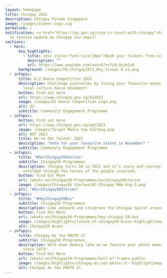 ```yaml
---
layout: homepage
title: Chingay 2022
description: Chingay Parade Singapore
image: /images/isomer-logo.svg
permalink: /
notification: <a href="https://go.gov.sg/stay-in-touch-with-chingay">Sign Up</a>
  to receive update on Chingay via email!
sections:
  - hero:
      key_highlights:
        - title: <div style="font-size:10px">Book your tickets from sistic now!</div>
          description: ""
          url: https://www.youtube.com/watch?v=7LN-OsjmIz8
      background: /images/FA_Chingay2023_Key_Visual 6 v3.png
  - infopic:
      title: D:2 Dance Competition 2023
      description: Challenge yourselves by fusing your favourite moves with one of our
        local culture dance movement!
      button: Find out more
      url: https://www.chingay.gov.sg/d22023
      image: /images/D2 Dance Competition Logo.png
      alt: d2
      subtitle: Community Engagement Programme
  - infopic:
      button: Find out more
      url: https://www.chingay.gov.sg/wgt2023
      image: /images/Target Media top halfpng.png
      alt: WGT 2023
      title: We've Got Talent! 2023
      description: "Vote for your favourite talent in November! "
      subtitle: Community Engagement Programme
  - infopic:
      title: "#OurChingay50Stories"
      subtitle: Chingay50 Programmes
      description: Chingay turns 50 in 2022 and it’s story and journey will be
        unfolded through the lenses of the people involved.
      button: Find Out More
      url: /whats-on/Chingay50-Programmes/ourchingay50stories
      image: /images/Chingay50 Stories/DC-Chingay Mdm Ong-3.png
      alt: "#OurChingay50Stories"
  - infopic:
      title: "#HeyChingay50Bus"
      subtitle: Chingay50 Programmes
      description: Come onboard and celebrate the Chingay Spirit around the island!
      button: Find Out More
      url: /whats-on/Chingay50-Programmes/hey-chingay-50-bus
      image: /images/Highlights/launch-of-chingay50-buses-highlightimage.jpg
      alt: Chingay50 Buses
  - infopic:
      title: Chingay As You PHOTO It
      subtitle: Chingay50 Programmes
      description: Walk down memory lane as we feature your photo memories of Chingay
        since 1973!
      button: Find Out More
      url: /whats-on/Chingay50-Programmes/hall-of-frames-public
      image: /images/Highlights/chingay-as-you-photo-it--highlightimage.jpg
      alt: Chingay As You PHOTO It
---
```

